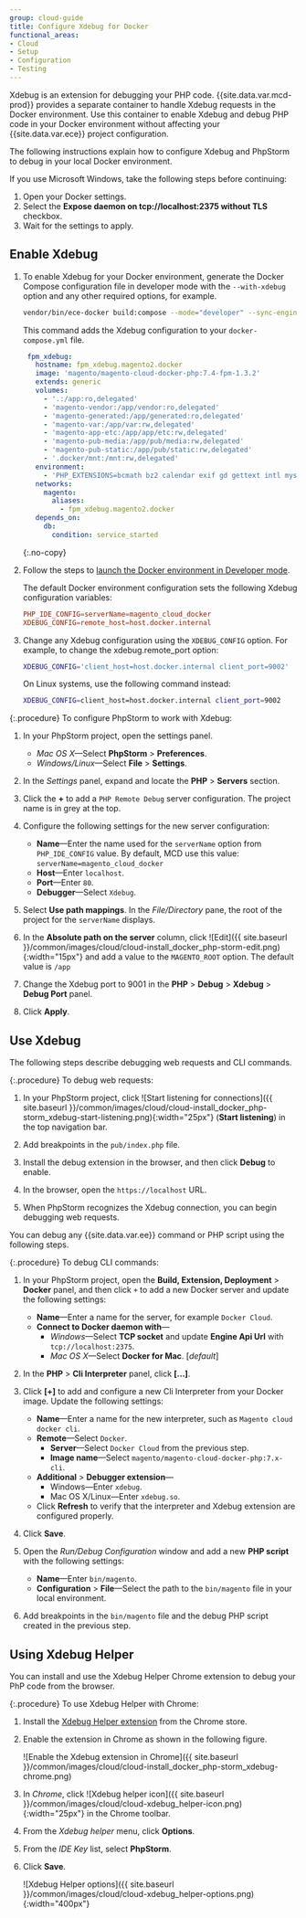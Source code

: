 ```yaml
---
group: cloud-guide
title: Configure Xdebug for Docker
functional_areas:
- Cloud
- Setup
- Configuration
- Testing
---
```


Xdebug is an extension for debugging your PHP code. {{site.data.var.mcd-prod}} provides a separate container to handle Xdebug requests in the Docker environment.  Use this container to enable Xdebug and debug PHP code in your Docker environment without affecting your {{site.data.var.ece}} project configuration.

The following instructions explain how to configure Xdebug and PhpStorm to debug in your local Docker environment.

If you use Microsoft Windows, take the following steps before continuing:

1. Open your Docker settings.
1. Select the **Expose daemon on tcp://localhost:2375 without TLS** checkbox.
1. Wait for the settings to apply.

## Enable Xdebug

1. To enable Xdebug for your Docker environment, generate the Docker Compose configuration file in developer mode with the `--with-xdebug` option and any other required options, for example.

   ```bash
   vendor/bin/ece-docker build:compose --mode="developer" --sync-engine="mutagen" --with-xdebug
   ```

   This command adds the Xdebug configuration to your `docker-compose.yml` file.

   ```yaml
    fpm_xdebug:
      hostname: fpm_xdebug.magento2.docker
      image: 'magento/magento-cloud-docker-php:7.4-fpm-1.3.2'
      extends: generic
      volumes:
        - '.:/app:ro,delegated'
        - 'magento-vendor:/app/vendor:ro,delegated'
        - 'magento-generated:/app/generated:ro,delegated'
        - 'magento-var:/app/var:rw,delegated'
        - 'magento-app-etc:/app/app/etc:rw,delegated'
        - 'magento-pub-media:/app/pub/media:rw,delegated'
        - 'magento-pub-static:/app/pub/static:rw,delegated'
        - '.docker/mnt:/mnt:rw,delegated'
      environment:
        - 'PHP_EXTENSIONS=bcmath bz2 calendar exif gd gettext intl mysqli pcntl pdo_mysql soap sockets sysvmsg sysvsem sysvshm opcache zip xsl sodium xdebug'
      networks:
        magento:
          aliases:
            - fpm_xdebug.magento2.docker
      depends_on:
        db:
          condition: service_started
   ```
   {:.no-copy}

1. Follow the steps to [launch the Docker environment in Developer mode][].

   The default Docker environment configuration sets the following Xdebug configuration variables:

   ```conf
   PHP_IDE_CONFIG=serverName=magento_cloud_docker
   XDEBUG_CONFIG=remote_host=host.docker.internal
   ```

1. Change any Xdebug configuration using the `XDEBUG_CONFIG` option. For example, to change the xdebug.remote_port option:

   ```bash
   XDEBUG_CONFIG='client_host=host.docker.internal client_port=9002'
   ```
   On Linux systems, use the following command instead:
   ```bash
   XDEBUG_CONFIG=client_host=host.docker.internal client_port=9002
   ```

{:.procedure}
To configure PhpStorm to work with Xdebug:

1. In your PhpStorm project, open the settings panel.

   -  _Mac OS X_—Select **PhpStorm** > **Preferences**.
   -  _Windows/Linux_—Select **File** > **Settings**.

1. In the _Settings_ panel, expand and locate the **PHP** > **Servers** section.

1. Click the **+** to add a `PHP Remote Debug` server configuration. The project name is in grey at the top.

1. Configure the following settings for the new server configuration:

   -  **Name**—Enter the name used for the `serverName` option from `PHP_IDE_CONFIG` value. By default, MCD use this value: `serverName=magento_cloud_docker`
   -  **Host**—Enter `localhost`.
   -  **Port**—Enter `80`.
   -  **Debugger**—Select `Xdebug`.

1. Select **Use path mappings**. In the _File/Directory_ pane, the root of the project for the `serverName` displays.

1. In the **Absolute path on the server** column, click ![Edit]({{ site.baseurl }}/common/images/cloud/cloud-install_docker_php-storm-edit.png){:width="15px"} and add a value to the `MAGENTO_ROOT` option. The default value is `/app`

1. Change the Xdebug port to 9001 in the **PHP** > **Debug** > **Xdebug** > **Debug Port** panel.

1. Click **Apply**.

## Use Xdebug

The following steps describe debugging web requests and CLI commands.

{:.procedure}
To debug web requests:

1. In your PhpStorm project, click ![Start listening for connections]({{ site.baseurl }}/common/images/cloud/cloud-install_docker_php-storm_xdebug-start-listening.png){:width="25px"} (**Start listening**) in the top navigation bar.

1. Add breakpoints in the `pub/index.php` file.

1. Install the debug extension in the browser, and then click **Debug** to enable.

1. In the browser, open the `https://localhost` URL.

1. When PhpStorm recognizes the Xdebug connection, you can begin debugging web requests.

You can debug any {{site.data.var.ee}} command or PHP script using the following steps.

{:.procedure}
To debug CLI commands:

1. In your PhpStorm project, open the **Build, Extension, Deployment** > **Docker** panel, and then click `+` to add a new Docker server and update the following settings:

   -  **Name**—Enter a name for the server, for example `Docker Cloud`.
   -  **Connect to Docker daemon with**—
      -  _Windows_—Select **TCP socket** and update **Engine Api Url** with `tcp://localhost:2375`.
      -  _Mac OS X_—Select **Docker for Mac**. [_default_]

1. In the **PHP** > **Cli Interpreter** panel, click **[...]**.

1. Click **[+]** to add and configure a new Cli Interpreter from your Docker image. Update the following settings:

   -  **Name**—Enter a name for the new interpreter, such as `Magento cloud docker cli`.
   -  **Remote**—Select `Docker`.
      -  **Server**—Select `Docker Cloud` from the previous step.
      -  **Image name**—Select `magento/magento-cloud-docker-php:7.x-cli`.
   -  **Additional** > **Debugger extension**—
      -  Windows—Enter `xdebug`.
      -  Mac OS X/Linux—Enter `xdebug.so`.
   -  Click **Refresh** to verify that the interpreter and Xdebug extension are configured properly.

1. Click **Save**.

1. Open the _Run/Debug Configuration_ window and add a new **PHP script** with the following settings:

   -  **Name**—Enter `bin/magento`.
   -  **Configuration** > **File**—Select the path to the `bin/magento` file in your local environment.

1. Add breakpoints in the `bin/magento` file and the debug PHP script created in the previous step.

## Using Xdebug Helper

You can install and use the Xdebug Helper Chrome extension to debug your PhP code from the browser.

{:.procedure}
To use Xdebug Helper with Chrome:

1. Install the [Xdebug Helper extension] from the Chrome store.

1. Enable the extension in Chrome as shown in the following figure.

   ![Enable the Xdebug extension in Chrome]({{ site.baseurl }}/common/images/cloud/cloud-install_docker_php-storm_xdebug-chrome.png)

1. In _Chrome_, click ![Xdebug helper icon]({{ site.baseurl }}/common/images/cloud/cloud-xdebug_helper-icon.png){:width="25px"} in the Chrome toolbar.

1. From the _Xdebug helper_ menu, click **Options**.

1. From the _IDE Key_ list, select **PhpStorm**.

1. Click **Save**.

   ![Xdebug Helper options]({{ site.baseurl }}/common/images/cloud/cloud-xdebug_helper-options.png){:width="400px"}

[docker-config]: {{site.baseurl}}/cloud/docker/docker-config.html
[launch the Docker environment in Developer mode]: {{site.baseurl}}/cloud/docker/docker-mode-developer.html
[Xdebug Helper extension]: https://chrome.google.com/webstore/detail/xdebug-helper/eadndfjplgieldjbigjakmdgkmoaaaoc?hl=en
